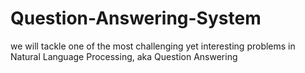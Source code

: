# Question-Answering-System

we will tackle one of the most challenging yet interesting problems in Natural Language Processing, aka Question Answering

